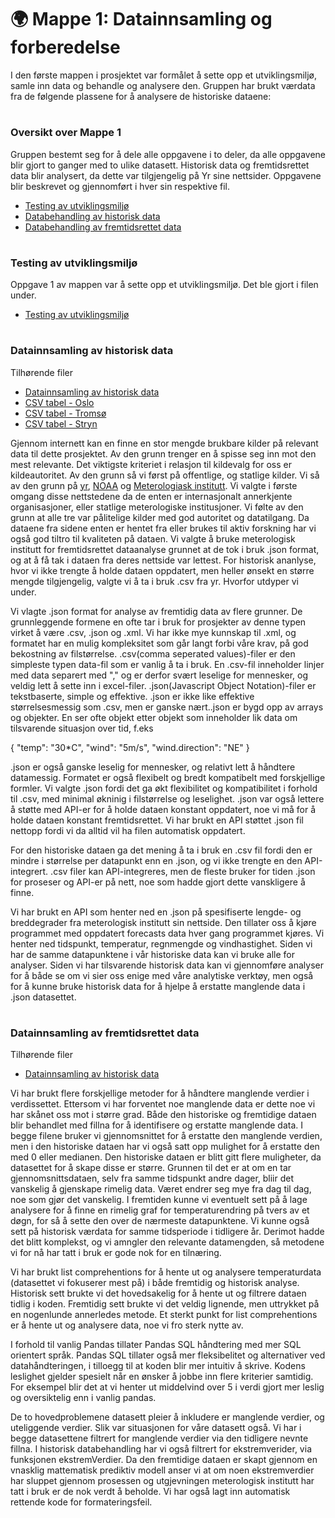 
# 🌍 Mappe 1: Datainnsamling og forberedelse
I den første mappen i prosjektet var formålet å sette opp et utviklingsmiljø, samle inn data og behandle og analysere den. Gruppen har brukt værdata fra de følgende plassene for å analysere de historiske dataene:


#
### Oversikt over Mappe 1
Gruppen bestemt seg for å dele alle oppgavene i to deler, da alle oppgavene blir gjort to ganger med to ulike datasett. Historisk data og fremtidsrettet data blir analysert, da dette var tilgjengelig på Yr sine nettsider. Oppgavene blir beskrevet og gjennomført i hver sin respektive fil. 
- [Testing av utviklingsmiljø](../Mappe%201/utviklingsmiljø.ipynb)
- [Databehandling av historisk data](../Mappe%201/data_behandling_fremtid.ipynb)
- [Databehandling av fremtidsrettet data](../Mappe%201/data_behandling_fremtid.ipynb)


#
### Testing av utviklingsmiljø
Oppgave 1 av mappen var å sette opp et utviklingsmiljø. Det ble gjort i filen under.
- [Testing av utviklingsmiljø](../Mappe%201/utviklingsmiljø.ipynb)



#
### Datainnsamling av historisk data
Tilhørende filer
- [Datainnsamling av historisk data](../Mappe%201/data_behandling_historisk.ipynb)
- [CSV tabel - Oslo](../../data/Oslo.csv)
- [CSV tabel - Tromsø](../../data/Tromsø.csv)
- [CSV tabel - Stryn](../../data/Stryn.csv)




Gjennom internett kan en finne en stor mengde brukbare kilder på relevant data til dette prosjektet. Av den grunn trenger en å spisse seg inn mot den mest relevante. Det viktigste kriteriet i relasjon til kildevalg for oss er kildeautoritet. Av den grunn så vi først på offentlige, og statlige kilder. Vi så av den grunn på [yr](https://www.yr.no), [NOAA](https://www.ncei.noaa.gov/cdo-web/datasets) og [Meterologiask institutt](https://www.met.no/en/free-meteorological-data). Vi valgte i første omgang disse nettstedene da de enten er internasjonalt annerkjente organisasjoner, eller statlige meterologiske institusjoner. Vi følte av den grunn at alle tre var pålitelige kilder med god autoritet og datatilgang. Da dataene fra sidene enten er hentet fra eller brukes til aktiv forskning har vi også god tiltro til kvaliteten på dataen. Vi valgte å bruke meterologisk institutt for fremtidsrettet dataanalyse grunnet at de tok i bruk .json format, og at å få tak i dataen fra deres nettside var lettest. For historisk ananlyse, hvor vi ikke trengte å holde dataen oppdatert, men heller ønsekt en større mengde tilgjengelig, valgte vi å ta i bruk .csv fra yr. Hvorfor utdyper vi under. 

Vi vlagte .json format for analyse av fremtidig data av flere grunner. De grunnleggende formene en ofte tar i bruk for prosjekter av denne typen virket å være .csv, .json og .xml. Vi har ikke mye kunnskap til .xml, og formatet har en mulig kompleksitet som går langt forbi våre krav, på god bekostning av filstørrelse. .csv(comma seperated values)-filer er den simpleste typen data-fil som er vanlig å ta i bruk. En .csv-fil inneholder linjer med data separert med "," og er derfor svært leselige for mennesker, og veldig lett å sette inn i excel-filer. .json(Javascript Object Notation)-filer er tekstbaserte, simple og effektive. .json er ikke like effektive størrelsesmessig som .csv, men er ganske nært..json er bygd opp av arrays og objekter. En ser ofte objekt etter objekt som inneholder lik data om tilsvarende situasjon over tid, f.eks 

{
    "temp": "30*C",
    "wind": "5m/s",
    "wind.direction": "NE"
}

.json er også ganske leselig for mennesker, og relativt lett å håndtere datamessig. Formatet er også flexibelt og bredt kompatibelt med forskjellige formler. Vi valgte .json fordi det ga økt flexibilitet og kompatibilitet i forhold til .csv, med minimal økninig i filstørrelse og leselighet. .json var også lettere å støtte med API-er for å holde dataen konstant oppdatert, noe vi må for å holde dataen konstant fremtidsrettet. Vi har brukt en API støttet .json fil nettopp fordi vi da alltid vil ha filen automatisk oppdatert. 

For den historiske dataen ga det mening å ta i bruk en .csv fil fordi den er mindre i størrelse per datapunkt enn en .json, og vi ikke trengte en den API-integrert. .csv filer kan API-integreres, men de fleste bruker for tiden .json for proseser og API-er på nett, noe som hadde gjort dette vanskligere å finne. 

Vi har brukt en API som henter ned en .json på spesifiserte lengde- og breddegrader fra meterologisk institutt sin nettside. Den tillater oss å kjøre programmet med oppdatert forecasts data hver gang programmet kjøres. Vi henter ned tidspunkt, temperatur, regnmengde og vindhastighet. Siden vi har de samme datapunktene i vår historiske data kan vi bruke alle for analyser. Siden vi har tilsvarende historisk data kan vi gjennomføre analyser for å både se om vi sier oss enige med våre analytiske verktøy, men også for å kunne bruke historisk data for å hjelpe å erstatte manglende data i .json datasettet. 

#
### Datainnsamling av fremtidsrettet data
Tilhørende filer
- [Datainnsamling av historisk data](../Mappe%201/data_behandling_fremtid.ipynb.ipynb)

Vi har brukt flere forskjellige metoder for å håndtere manglende verdier i verdissettet. Ettersom vi har forventet noe manglende data er dette noe vi har skånet oss mot i større grad. Både den historiske og fremtidige dataen blir behandlet med fillna for å identifisere og erstatte manglende data. I begge filene bruker vi gjennomsnittet for å erstatte den manglende verdien, men i den historiske dataen har vi også satt opp mulighet for å erstatte den med 0 eller medianen. Den historiske dataen er blitt gitt flere muligheter, da datasettet for å skape disse er større. Grunnen til det er at om en tar gjennomsnittsdataen, selv fra samme tidspunkt andre dager, bliir det vanskelig å gjenskape rimelig data. Været endrer seg mye fra dag til dag, noe som gjør det vanskelig. I fremtiden kunne vi eventuelt sett på å lage analysere for å finne en rimelig graf for temperaturendring på tvers av et døgn, for så å sette den over de nærmeste datapunktene. Vi kunne også sett på historisk værdata for samme tidsperiode i tidligere år. Derimot hadde det blitt komplekst, og vi amngler den relevante datamengden, så metodene vi for nå har tatt i bruk er gode nok for en tilnæring. 

Vi har brukt list comprehentions for å hente ut og analysere temperaturdata (datasettet vi fokuserer mest på) i både fremtidig og historisk analyse. Historisk sett brukte vi det hovedsakelig for å hente ut og filtrere dataen tidlig i koden. Fremtidig sett brukte vi det veldig lignende, men uttrykket på en nogenlunde annerledes metode. Et sterkt punkt for list comprehentions er å hente ut og analysere data, noe vi fro sterk nytte av. 

I forhold til vanlig Pandas tillater Pandas SQL håndtering med mer SQL orientert språk. Pandas SQL tillater også mer fleksibelitet og alternativer ved datahåndteringen, i tilloegg til at koden blir mer intuitiv å skrive. Kodens leslighet gjelder spesielt når en ønsker å jobbe inn flere kriterier samtidig. For eksempel blir det at vi henter ut middelvind over 5 i verdi gjort mer leslig og oversiktelig enn i vanlig pandas. 

De to hovedproblemene datasett pleier å inkludere er manglende verdier, og uteliggende verdier. Slik var situasjonen for våre datasett også. Vi har i begge datasettene filtrert for manglende verdier via den tidligere nevnte fillna. I historisk databehandling har vi også filtrert for ekstremverider, via funksjonen ekstremVerdier. Da den fremtidige dataen er skapt gjennom en vnasklig mattematisk prediktiv modell anser vi at om noen ekstremverdier har sluppet gjennom prosessen og utgjevningen meterologisk institutt har tatt i bruk er de nok verdt å beholde. Vi har også lagt inn automatisk rettende kode for formateringsfeil. 
